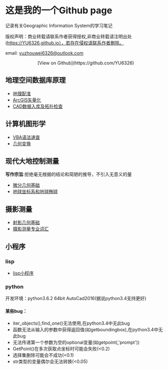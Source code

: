 # 这是我的一个Github page

记录有关Geographic Information System的学习笔记

版权声明：商业转载请联系作者获得授权,非商业转载请注明出处(https://YU6326.github.io），若存在侵权请联系作者删除。

email: yuzhouwei6326@outlook.com


<p align="center">
[View on Github](https://github.com/YU6326)
</p>

## 地理空间数据库原理

* [地理配准](posts/2017-10-15-地理配准.md)
* [ArcGIS矢量化](posts/2017-10-15-矢量化.md)
* [CAD数据入库及拓扑检查](posts/2017-10-15-数据入库.md)

## 计算机图形学

* [VBA语法速查](posts/2017-10-17-VBA语法.md)
* [几何变换](posts/2017-10-17-坐标变换.html)

## 现代大地控制测量

**写作宗旨**:拒绝毫无根据的结论和简陋的推导，不引入无意义的量
* [微分几何基础](posts/2017-10-15-diffgeo.html)
* [地球坐标系和地球椭球](posts/2017-10-15-geodesy-chapter2.html)

## 摄影测量

* [射影几何基础](posts/2017-10-17-projgeo.html)
* [摄影测量专业词汇](posts/2017-10-17-vocabulary.md)

## 小程序

### lisp

* [lisp小程序](Lisp/lisp1.md)

### python

开发环境：python3.6.2 64bit AutoCad2016(据说python3.4支持更好)

#### 某些bug：

* iter\_objects(),find\_one()无法使用,在python3.4中无此bug
* 函数无法从输入的参数中获得返回值(如getboundingbox),在python3.4中无此bug
* 无法传递第一个参数为空的optional变量(如getpoint(,'prompt'))
* GetPoint()在多次获取点坐标时可能会失败(<0.2)
* 选择集删除可能会不成功(<0.1)
* str类型的变量偶尔会无法转换(<0.05)
